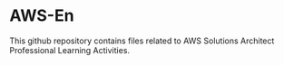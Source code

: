 # AWS-En
This github repository contains files related to AWS Solutions Architect Professional Learning Activities.
